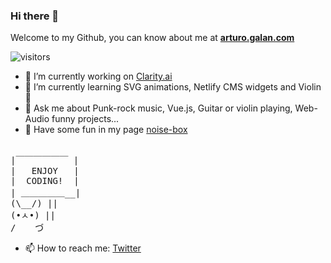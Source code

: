 ### Hi there 👋

Welcome to my Github, you can know about me at **[arturo.galan.com](https://www.arturogalan.com/)**

![visitors](https://visitor-badge.glitch.me/badge?page_id=arturogalan.arturogalan) 

- 🔭 I’m currently working on [Clarity.ai](https://www.clarity.ai/)
- 🌱 I’m currently learning SVG animations, Netlify CMS widgets and Violin 🎻
- 💬 Ask me about Punk-rock music, Vue.js, Guitar or violin playing, Web-Audio funny projects...
- 🎸 Have some fun in my page [noise-box](https://www.noise-box.es/)

<pre>

|￣￣￣￣￣￣ |
|   ENJOY   |
|  CODING!  | 
| ＿＿＿＿＿__| 
(\__/) || 
(•ㅅ•) || 
/ 　 づ
</pre>



- 📫 How to reach me: [Twitter](https://twitter.com/turugalan)
  


<!--
**arturogalan/arturogalan** is a ✨ _special_ ✨ repository because its `README.md` (this file) appears on your GitHub profile.
[![Arturo's github stats](https://github-readme-stats.vercel.app/api?username=arturogalan)](https://github.com/arturogalan/github-readme-stats)

Here are some ideas to get you started:

- 🔭 I’m currently working on ...
- 🌱 I’m currently learning ...
- 👯 I’m looking to collaborate on ...
- 🤔 I’m looking for help with ...
- 💬 Ask me about ...
- 📫 How to reach me: ...
- 😄 Pronouns: ...
- ⚡ Fun fact: ...
-->
